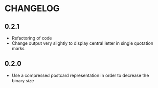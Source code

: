 # CHANGELOG

## 0.2.1

- Refactoring of code
- Change output very slightly to display central letter in single quotation marks

## 0.2.0

- Use a compressed postcard representation in order to decrease the binary size
